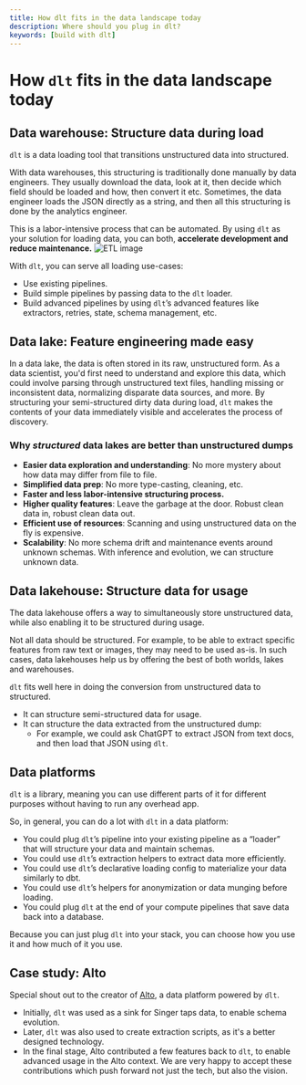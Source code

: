 ```yaml
---
title: How dlt fits in the data landscape today
description: Where should you plug in dlt?
keywords: [build with dlt]
---
```


# How `dlt` fits in the data landscape today

## Data warehouse: Structure data during load

`dlt` is a data loading tool that transitions unstructured data into structured.

With data warehouses, this structuring is traditionally done manually by data engineers. They
usually download the data, look at it, then decide which field should be loaded and how, then
convert it etc. Sometimes, the data engineer loads the JSON directly as a string, and then all this
structuring is done by the analytics engineer.

This is a labor-intensive process that can be automated. By using `dlt` as your solution for loading
data, you can both, **accelerate development and reduce maintenance.**
![ETL image](/img/docs_where_does_dlt_fit_in_ETL_pipeline.png)

With `dlt`, you can serve all loading use-cases:

- Use existing pipelines.
- Build simple pipelines by passing data to the `dlt` loader.
- Build advanced pipelines by using `dlt`’s advanced features like extractors, retries, state,
  schema management, etc.

## Data lake: Feature engineering made easy

In a data lake, the data is often stored in its raw, unstructured form. As a data scientist, you'd
first need to understand and explore this data, which could involve parsing through unstructured
text files, handling missing or inconsistent data, normalizing disparate data sources, and more. By
structuring your semi-structured dirty data during load, `dlt` makes the contents of your data
immediately visible and accelerates the process of discovery.

### Why *structured* data lakes are better than unstructured dumps

- **Easier data exploration and understanding**: No more mystery about how data may differ from file
  to file.
- **Simplified data prep**: No more type-casting, cleaning, etc.
- **Faster and less labor-intensive structuring process.**
- **Higher quality features**: Leave the garbage at the door. Robust clean data in, robust clean
  data out.
- **Efficient use of resources**: Scanning and using unstructured data on the fly is expensive.
- **Scalability**: No more schema drift and maintenance events around unknown schemas. With
  inference and evolution, we can structure unknown data.

## Data lakehouse: Structure data for usage

The data lakehouse offers a way to simultaneously store unstructured data, while also enabling it to
be structured during usage.

Not all data should be structured. For example, to be able to extract specific features from raw
text or images, they may need to be used as-is. In such cases, data lakehouses help us by offering
the best of both worlds, lakes and warehouses.

`dlt` fits well here in doing the conversion from unstructured data to structured.

- It can structure semi-structured data for usage.
- It can structure the data extracted from the unstructured dump:
  - For example, we could ask ChatGPT to extract JSON from text docs, and then load that JSON using
    `dlt`.

## Data platforms

`dlt` is a library, meaning you can use different parts of it for different purposes without having
to run any overhead app.

So, in general, you can do a lot with `dlt` in a data platform:

- You could plug `dlt`’s pipeline into your existing pipeline as a “loader” that will structure your
  data and maintain schemas.
- You could use `dlt`’s extraction helpers to extract data more efficiently.
- You could use `dlt`’s declarative loading config to materialize your data similarly to dbt.
- You could use `dlt`’s helpers for anonymization or data munging before loading.
- You could plug `dlt` at the end of your compute pipelines that save data back into a database.

Because you can just plug `dlt` into your stack, you can choose how you use it and how much of it
you use.

## Case study: Alto

Special shout out to the creator of [Alto](https://github.com/z3z1ma/alto), a data platform powered
by `dlt`.

- Initially, `dlt` was used as a sink for Singer taps data, to enable schema evolution.
- Later, `dlt` was also used to create extraction scripts, as it's a better designed technology.
- In the final stage, Alto contributed a few features back to `dlt`, to enable advanced usage in the
  Alto context. We are very happy to accept these contributions which push forward not just the
  tech, but also the vision.
